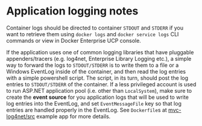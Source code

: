 # Application logging notes

Container logs should be directed to container `STDOUT` and `STDERR` if you want to retrieve them using `docker logs` and `docker service logs` CLI commands or view in Docker Enterprise UCP console.

If the application uses one of common logging libraries that have pluggable appenders/tracers (e.g. log4net, Enterprise Library Logging etc.), a simple way to forward the logs to `STDOUT/STDERR` is to write them to a file or a Windows EventLog inside of the container, and then read the log entries with a simple powershell script. The script, in its turn, should post the log entries to `STDOUT/STDERR` of the container.
If a less privileged account is used to run ASP.NET application pool (i.e. other than `LocalSystem`), make sure to create the **event source** for you application logs that will be used to write log entries into the EventLog, and set `EventMessageFile` key so that log entries are handled properly in the EventLog.
See `Dockerfile`s at [mvc-log4net/src](../mvc-log4net/src/) example app for more details.
